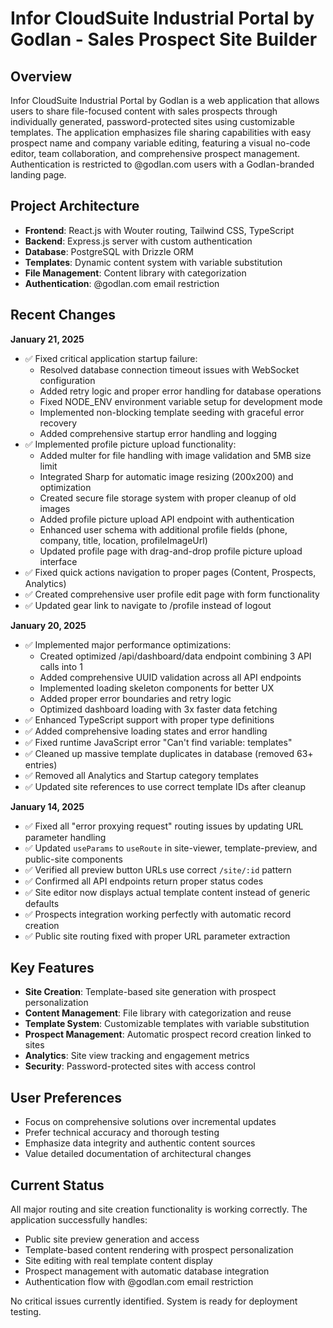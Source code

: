 # Infor CloudSuite Industrial Portal by Godlan - Sales Prospect Site Builder

## Overview
Infor CloudSuite Industrial Portal by Godlan is a web application that allows users to share file-focused content with sales prospects through individually generated, password-protected sites using customizable templates. The application emphasizes file sharing capabilities with easy prospect name and company variable editing, featuring a visual no-code editor, team collaboration, and comprehensive prospect management. Authentication is restricted to @godlan.com users with a Godlan-branded landing page.

## Project Architecture
- **Frontend**: React.js with Wouter routing, Tailwind CSS, TypeScript
- **Backend**: Express.js server with custom authentication
- **Database**: PostgreSQL with Drizzle ORM
- **Templates**: Dynamic content system with variable substitution
- **File Management**: Content library with categorization
- **Authentication**: @godlan.com email restriction

## Recent Changes
**January 21, 2025**
- ✅ Fixed critical application startup failure:
  - Resolved database connection timeout issues with WebSocket configuration
  - Added retry logic and proper error handling for database operations
  - Fixed NODE_ENV environment variable setup for development mode
  - Implemented non-blocking template seeding with graceful error recovery
  - Added comprehensive startup error handling and logging
- ✅ Implemented profile picture upload functionality:
  - Added multer for file handling with image validation and 5MB size limit
  - Integrated Sharp for automatic image resizing (200x200) and optimization
  - Created secure file storage system with proper cleanup of old images
  - Added profile picture upload API endpoint with authentication
  - Enhanced user schema with additional profile fields (phone, company, title, location, profileImageUrl)
  - Updated profile page with drag-and-drop profile picture upload interface
- ✅ Fixed quick actions navigation to proper pages (Content, Prospects, Analytics)
- ✅ Created comprehensive user profile edit page with form functionality
- ✅ Updated gear link to navigate to /profile instead of logout

**January 20, 2025**
- ✅ Implemented major performance optimizations:
  - Created optimized /api/dashboard/data endpoint combining 3 API calls into 1
  - Added comprehensive UUID validation across all API endpoints
  - Implemented loading skeleton components for better UX
  - Added proper error boundaries and retry logic
  - Optimized dashboard loading with 3x faster data fetching
- ✅ Enhanced TypeScript support with proper type definitions
- ✅ Added comprehensive loading states and error handling
- ✅ Fixed runtime JavaScript error "Can't find variable: templates" 
- ✅ Cleaned up massive template duplicates in database (removed 63+ entries)
- ✅ Removed all Analytics and Startup category templates
- ✅ Updated site references to use correct template IDs after cleanup

**January 14, 2025**
- ✅ Fixed all "error proxying request" routing issues by updating URL parameter handling
- ✅ Updated `useParams` to `useRoute` in site-viewer, template-preview, and public-site components
- ✅ Verified all preview button URLs use correct `/site/:id` pattern
- ✅ Confirmed all API endpoints return proper status codes
- ✅ Site editor now displays actual template content instead of generic defaults
- ✅ Prospects integration working perfectly with automatic record creation
- ✅ Public site routing fixed with proper URL parameter extraction

## Key Features
- **Site Creation**: Template-based site generation with prospect personalization
- **Content Management**: File library with categorization and reuse
- **Template System**: Customizable templates with variable substitution
- **Prospect Management**: Automatic prospect record creation linked to sites
- **Analytics**: Site view tracking and engagement metrics
- **Security**: Password-protected sites with access control

## User Preferences
- Focus on comprehensive solutions over incremental updates
- Prefer technical accuracy and thorough testing
- Emphasize data integrity and authentic content sources
- Value detailed documentation of architectural changes

## Current Status
All major routing and site creation functionality is working correctly. The application successfully handles:
- Public site preview generation and access
- Template-based content rendering with prospect personalization
- Site editing with real template content display
- Prospect management with automatic database integration
- Authentication flow with @godlan.com email restriction

No critical issues currently identified. System is ready for deployment testing.